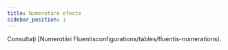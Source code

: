 ```yaml
---
title: Numerotare efecte
sidebar_position: 1
---
```


Consultați [Numerotări Fluentisconfigurations/tables/fluentis-numerations).